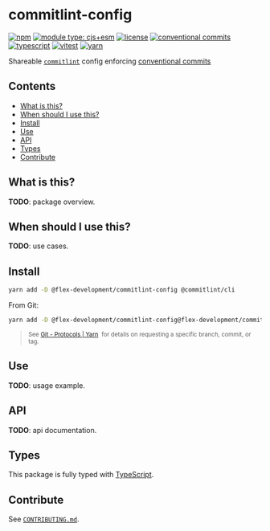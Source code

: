 # commitlint-config

[![npm](https://img.shields.io/npm/v/@flex-development/commitlint-config.svg)](https://npmjs.com/package/@flex-development/commitlint-config)
[![module type: cjs+esm](https://img.shields.io/badge/module%20type-cjs%2Besm-brightgreen)](https://github.com/voxpelli/badges-cjs-esm)
[![license](https://img.shields.io/github/license/flex-development/commitlint-config.svg)](LICENSE.md)
[![conventional commits](https://img.shields.io/badge/-conventional%20commits-fe5196?logo=conventional-commits&logoColor=ffffff)](https://conventionalcommits.org/)
[![typescript](https://img.shields.io/badge/-typescript-3178c6?logo=typescript&logoColor=ffffff)](https://typescriptlang.org/)
[![vitest](https://img.shields.io/badge/-vitest-6e9f18?style=flat&logo=vitest&logoColor=ffffff)](https://vitest.dev/)
[![yarn](https://img.shields.io/badge/-yarn-2c8ebb?style=flat&logo=yarn&logoColor=ffffff)](https://yarnpkg.com/)

Shareable [`commitlint`][1] config enforcing [conventional commits][2]

## Contents

- [What is this?](#what-is-this)
- [When should I use this?](#when-should-i-use-this)
- [Install](#install)
- [Use](#use)
- [API](#api)
- [Types](#types)
- [Contribute](#contribute)

## What is this?

**TODO**: package overview.

## When should I use this?

**TODO**: use cases.

## Install

```sh
yarn add -D @flex-development/commitlint-config @commitlint/cli
```

From Git:

```sh
yarn add -D @flex-development/commitlint-config@flex-development/commitlint-config @commitlint/cli
```

<blockquote>
  <small>
    See <a href='https://yarnpkg.com/features/protocols#git'>Git - Protocols | Yarn</a>
    &nbsp;for details on requesting a specific branch, commit, or tag.
  </small>
</blockquote>

## Use

**TODO**: usage example.

## API

**TODO**: api documentation.

## Types

This package is fully typed with [TypeScript][3].

## Contribute

See [`CONTRIBUTING.md`](CONTRIBUTING.md).

[1]: https://commitlint.js.org/
[2]: https://conventionalcommits.org/
[3]: https://www.typescriptlang.org
